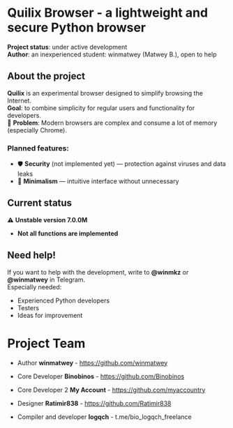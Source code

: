 # Quilix Browser - a lightweight and secure Python browser

**Project status**: under active development  
**Author**: an inexperienced student: winmatwey (Matwey B.), open to help

## About the project

**Quilix** is an experimental browser designed to simplify browsing the Internet.  
**Goal**: to combine simplicity for regular users and functionality for developers.  
🔹 **Problem**: Modern browsers are complex and consume a lot of memory (especially Chrome).  

### Planned features:
- 🛡️ **Security** (not implemented yet) — protection against viruses and data leaks  
- 🧩 **Minimalism** — intuitive interface without unnecessary  

## Current status  
⚠️ **Unstable version 7.0.0M**  
* **Not all functions are implemented**  

## Need help!  
If you want to help with the development, write to **@winmkz** or **@winmatwey** in Telegram.  
Especially needed:  
- Experienced Python developers  
- Testers  
- Ideas for improvement

# Project Team

- Author **winmatwey** - https://github.com/winmatwey

- Core Developer **Binobinos** - https://github.com/Binobinos

- Core Developer 2 **My Account** - https://github.com/myaccountry

- Designer **Ratimir838** - https://github.com/Ratimir838

- Compiler and developer **logqch** - t.me/bio_logqch_freelance
